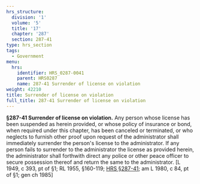 ```yaml
---
hrs_structure:
  division: '1'
  volume: '5'
  title: '17'
  chapter: '287'
  section: 287-41
type: hrs_section
tags:
  - Government
menu:
  hrs:
    identifier: HRS_0287-0041
    parent: HRS0287
    name: 287-41 Surrender of license on violation
weight: 42210
title: Surrender of license on violation
full_title: 287-41 Surrender of license on violation
---
```

**§287-41 Surrender of license on violation.** Any person whose license has been suspended as herein provided, or whose policy of insurance or bond, when required under this chapter, has been canceled or terminated, or who neglects to furnish other proof upon request of the administrator shall immediately surrender the person's license to the administrator. If any person fails to surrender to the administrator the license as provided herein, the administrator shall forthwith direct any police or other peace officer to secure possession thereof and return the same to the administrator. [L 1949, c 393, pt of §1; RL 1955, §160-119; [HRS §287-41](/title-17/chapter-287/section-287-41/); am L 1980, c 84, pt of §1; gen ch 1985]